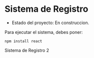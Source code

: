 <h1> Sistema de Registro</h1>

- Estado del proyecto: En construccion.

Para ejecutar el sistema, debes poner:

```npm install react```

Sistema de Registro 2

